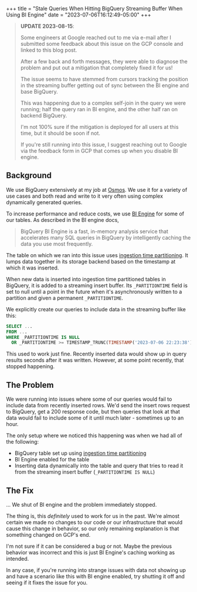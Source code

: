 +++
title = "Stale Queries When Hitting BigQuery Streaming Buffer When Using BI Engine"
date = "2023-07-06T16:12:49-05:00"
+++

> **UPDATE 2023-08-15**:
>
> Some engineers at Google reached out to me via e-mail after I submitted some feedback about this issue on the GCP console and linked to this blog post.
>
> After a few back and forth messages, they were able to diagnose the problem and put out a mitigation that completely fixed it for us!
>
> The issue seems to have stemmed from cursors tracking the position in the streaming buffer getting out of sync between the BI engine and base BigQuery.
>
> This was happening due to a complex self-join in the query we were running; half the query ran in BI engine, and the other half ran on backend BigQuery.
>
> I'm not 100% sure if the mitigation is deployed for all users at this time, but it should be soon if not.
>
> If you're still running into this issue, I suggest reaching out to Google via the feedback form in GCP that comes up when you disable BI engine.

## Background

We use BigQuery extensively at my job at [Osmos](https://osmos.io/). We use it for a variety of use cases and both read and write to it very often using complex dynamically generated queries.

To increase performance and reduce costs, we use [BI Engine](https://cloud.google.com/bigquery/docs/bi-engine-intro) for some of our tables. As described in the BI engine docs,

> BigQuery BI Engine is a fast, in-memory analysis service that accelerates many SQL queries in BigQuery by intelligently caching the data you use most frequently.

The table on which we ran into this issue uses [ingestion time partitioning](https://cloud.google.com/bigquery/docs/partitioned-tables#ingestion_time). It lumps data together in its storage backend based on the timestamp at which it was inserted.

When new data is inserted into ingestion time partitioned tables in BigQuery, it is added to a streaming insert buffer. Its `_PARTITIONTIME` field is set to null until a point in the future when it's asynchronously written to a partition and given a permanent `_PARTITIONTIME`.

We explicitly create our queries to include data in the streaming buffer like this:

```sql
SELECT ...
FROM ...
WHERE _PARTITIONTIME IS NULL
  OR _PARTITIONTIME >= TIMESTAMP_TRUNC(TIMESTAMP('2023-07-06 22:23:38'), HOUR);
```

This used to work just fine. Recently inserted data would show up in query results seconds after it was written. However, at some point recently, that stopped happening.

## The Problem

We were running into issues where some of our queries would fail to include data from recently inserted rows. We'd send the insert rows request to BigQuery, get a 200 response code, but then queries that look at that data would fail to include some of it until much later - sometimes up to an hour.

The only setup where we noticed this happening was when we had all of the following:

- BigQuery table set up using [ingestion time partitioning](https://cloud.google.com/bigquery/docs/partitioned-tables#ingestion_time)
- BI Engine enabled for the table
- Inserting data dynamically into the table and query that tries to read it from the streaming insert buffer (`_PARTITIONTIME IS NULL`)

## The Fix

... We shut of BI engine and the problem immediately stopped.

The thing is, this _definitely_ used to work for us in the past. We're almost certain we made no changes to our code or our infrastructure that would cause this change in behavior, so our only remaining explanation is that something changed on GCP's end.

I'm not sure if it can be considered a bug or not. Maybe the previous behavior was incorrect and this is just BI Engine's caching working as intended.

In any case, if you're running into strange issues with data not showing up and have a scenario like this with BI engine enabled, try shutting it off and seeing if it fixes the issue for you.
